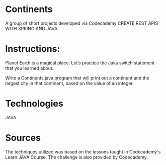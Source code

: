 # Continents
A group of short projects developed via Codecademy
CREATE REST APIS WITH SPRING AND JAVA

# Instructions:

Planet Earth is a magical place. Let’s practice the Java 
switch statement that you learned about.

Write a Continents.java program that will print out a continent 
and the largest city in that continent, based on the value of an integer.

# Technologies
JAVA


# Sources
The techniques utilized was based on the lessons taught in Codecademy's Learn JAVA Course. 
The challenge is also provided by Codecademy.